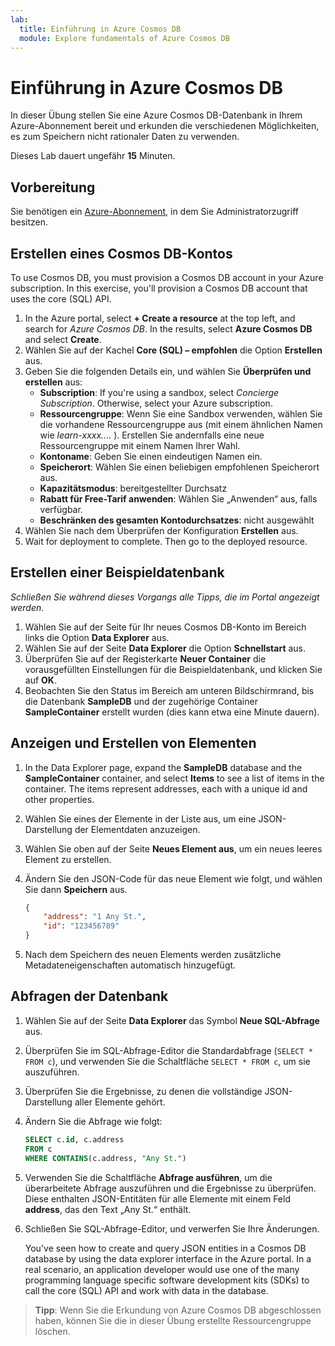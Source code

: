 ```yaml
---
lab:
  title: Einführung in Azure Cosmos DB
  module: Explore fundamentals of Azure Cosmos DB
---
```

# <a name="explore-azure-cosmos-db"></a>Einführung in Azure Cosmos DB

In dieser Übung stellen Sie eine Azure Cosmos DB-Datenbank in Ihrem Azure-Abonnement bereit und erkunden die verschiedenen Möglichkeiten, es zum Speichern nicht rationaler Daten zu verwenden.

Dieses Lab dauert ungefähr **15** Minuten.

## <a name="before-you-start"></a>Vorbereitung

Sie benötigen ein [Azure-Abonnement](https://azure.microsoft.com/free), in dem Sie Administratorzugriff besitzen.

## <a name="create-a-cosmos-db-account"></a>Erstellen eines Cosmos DB-Kontos

To use Cosmos DB, you must provision a Cosmos DB account in your Azure subscription. In this exercise, you'll provision a Cosmos DB account that uses the core (SQL) API.

1. In the Azure portal, select <bpt id="p1">**</bpt>+ Create a resource<ept id="p1">**</ept> at the top left, and search for <bpt id="p2">*</bpt>Azure Cosmos DB<ept id="p2">*</ept>.  In the results, select <bpt id="p1">**</bpt>Azure Cosmos DB<ept id="p1">**</ept> and select  <bpt id="p2">**</bpt>Create<ept id="p2">**</ept>.
1. Wählen Sie auf der Kachel **Core (SQL) – empfohlen** die Option **Erstellen** aus.
1. Geben Sie die folgenden Details ein, und wählen Sie **Überprüfen und erstellen** aus:
    - <bpt id="p1">**</bpt>Subscription<ept id="p1">**</ept>: If you're using a sandbox, select <bpt id="p2">*</bpt>Concierge Subscription<ept id="p2">*</ept>. Otherwise, select your Azure subscription.
    - **Ressourcengruppe**: Wenn Sie eine Sandbox verwenden, wählen Sie die vorhandene Ressourcengruppe aus (mit einem ähnlichen Namen wie *learn-xxxx....* ). Erstellen Sie andernfalls eine neue Ressourcengruppe mit einem Namen Ihrer Wahl.
    - **Kontoname**: Geben Sie einen eindeutigen Namen ein.
    - **Speicherort**: Wählen Sie einen beliebigen empfohlenen Speicherort aus.
    - **Kapazitätsmodus**: bereitgestellter Durchsatz
    - **Rabatt für Free-Tarif anwenden**: Wählen Sie „Anwenden“ aus, falls verfügbar.
    - **Beschränken des gesamten Kontodurchsatzes**: nicht ausgewählt
1. Wählen Sie nach dem Überprüfen der Konfiguration **Erstellen** aus.
1. Wait for deployment to complete. Then go to the deployed resource.

## <a name="create-a-sample-database"></a>Erstellen einer Beispieldatenbank

*Schließen Sie während dieses Vorgangs alle Tipps, die im Portal angezeigt werden*.

1. Wählen Sie auf der Seite für Ihr neues Cosmos DB-Konto im Bereich links die Option **Data Explorer** aus.
1. Wählen Sie auf der Seite **Data Explorer** die Option **Schnellstart** aus.
1. Überprüfen Sie auf der Registerkarte **Neuer Container** die vorausgefüllten Einstellungen für die Beispieldatenbank, und klicken Sie auf **OK**.
1. Beobachten Sie den Status im Bereich am unteren Bildschirmrand, bis die Datenbank **SampleDB** und der zugehörige Container **SampleContainer** erstellt wurden (dies kann etwa eine Minute dauern).

## <a name="view-and-create-items"></a>Anzeigen und Erstellen von Elementen

1. In the Data Explorer page, expand the <bpt id="p1">**</bpt>SampleDB<ept id="p1">**</ept> database and the <bpt id="p2">**</bpt>SampleContainer<ept id="p2">**</ept> container, and select <bpt id="p3">**</bpt>Items<ept id="p3">**</ept> to see a list of items in the container. The items represent addresses, each with a unique id and other properties.
1. Wählen Sie eines der Elemente in der Liste aus, um eine JSON-Darstellung der Elementdaten anzuzeigen.
1. Wählen Sie oben auf der Seite **Neues Element aus**, um ein neues leeres Element zu erstellen.
1. Ändern Sie den JSON-Code für das neue Element wie folgt, und wählen Sie dann **Speichern** aus.

    ```json
    {
        "address": "1 Any St.",
        "id": "123456789"
    }
    ```

1. Nach dem Speichern des neuen Elements werden zusätzliche Metadateneigenschaften automatisch hinzugefügt.

## <a name="query-the-database"></a>Abfragen der Datenbank

1. Wählen Sie auf der Seite **Data Explorer** das Symbol **Neue SQL-Abfrage** aus.
1. Überprüfen Sie im SQL-Abfrage-Editor die Standardabfrage (`SELECT * FROM c`), und verwenden Sie die Schaltfläche `SELECT * FROM c`, um sie auszuführen.
1. Überprüfen Sie die Ergebnisse, zu denen die vollständige JSON-Darstellung aller Elemente gehört.
1. Ändern Sie die Abfrage wie folgt:

    ```sql
    SELECT c.id, c.address
    FROM c
    WHERE CONTAINS(c.address, "Any St.")
    ```

1. Verwenden Sie die Schaltfläche **Abfrage ausführen**, um die überarbeitete Abfrage auszuführen und die Ergebnisse zu überprüfen. Diese enthalten JSON-Entitäten für alle Elemente mit einem Feld **address**, das den Text „Any St.“ enthält.
1. Schließen Sie SQL-Abfrage-Editor, und verwerfen Sie Ihre Änderungen.

    You've seen how to create and query JSON entities in a Cosmos DB database by using the data explorer interface in the Azure portal. In a real scenario, an application developer would use one of the many programming language specific software development kits (SDKs) to call the core (SQL) API and work with data in the database.

> **Tipp**: Wenn Sie die Erkundung von Azure Cosmos DB abgeschlossen haben, können Sie die in dieser Übung erstellte Ressourcengruppe löschen.
